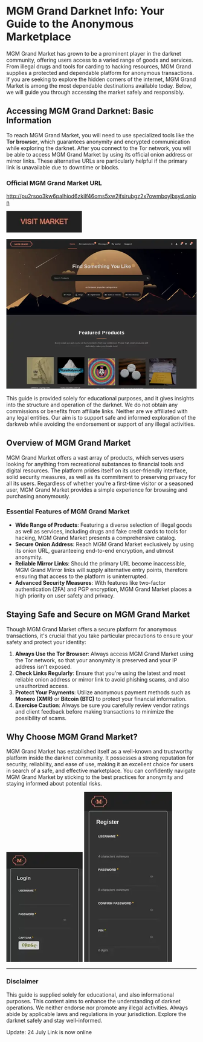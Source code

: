 # MGM Grand Darknet Info: Your Guide to the Anonymous Marketplace

MGM Grand Market has grown to be a prominent player in the darknet community, offering users access to a varied range of goods and services. From illegal drugs and tools for carding to hacking resources, MGM Grand supplies a protected and dependable platform for anonymous transactions. If you are seeking to explore the hidden corners of the internet, MGM Grand Market is among the most dependable destinations available today. Below, we will guide you through accessing the market safely and responsibly.

## Accessing MGM Grand Darknet: Basic Information

To reach MGM Grand Market, you will need to use specialized tools like the **Tor browser**, which guarantees anonymity and encrypted communication while exploring the darknet. After you connect to the Tor network, you will be able to access MGM Grand Market by using its official onion address or mirror links. These alternative URLs are particularly helpful if the primary link is unavailable due to downtime or blocks.

### Official MGM Grand Market URL

http://pu2rsoo3kw6palhiod6zkilf46oms5xw2jfsirubgz2x7owmboylbsyd.onion

[<img src="/media/light.webp" width="200">](http://pu2rsoo3kw6palhiod6zkilf46oms5xw2jfsirubgz2x7owmboylbsyd.onion)

<a href="http://pu2rsoo3kw6palhiod6zkilf46oms5xw2jfsirubgz2x7owmboylbsyd.onion"><img src="/media/ready.webp" alt="MGM - Grand Market Preview" style="max-width: 100%;"></a>

This guide is provided solely for educational purposes, and it gives insights into the structure and operation of the darknet. We do not obtain any commissions or benefits from affiliate links. Neither are we affiliated with any legal entities. Our aim is to support safe and informed exploration of the darkweb while avoiding the endorsement or support of any illegal activities.

## Overview of MGM Grand Market

MGM Grand Market offers a vast array of products, which serves users looking for anything from recreational substances to financial tools and digital resources. The platform prides itself on its user-friendly interface, solid security measures, as well as its commitment to preserving privacy for all its users. Regardless of whether you're a first-time visitor or a seasoned user, MGM Grand Market provides a simple experience for browsing and purchasing anonymously.

### Essential Features of MGM Grand Market

-   **Wide Range of Products**: Featuring a diverse selection of illegal goods as well as services, including drugs and fake credit cards to tools for hacking, MGM Grand Market presents a comprehensive catalog.
-   **Secure Onion Address**: Reach MGM Grand Market exclusively by using its onion URL, guaranteeing end-to-end encryption, and utmost anonymity.
-   **Reliable Mirror Links**: Should the primary URL become inaccessible, MGM Grand Mirror links will supply alternative entry points, therefore ensuring that access to the platform is uninterrupted.
-   **Advanced Security Measures**: With features like two-factor authentication (2FA) and PGP encryption, MGM Grand Market places a high priority on user safety and privacy.

## Staying Safe and Secure on MGM Grand Market

Though MGM Grand Market offers a secure platform for anonymous transactions, it's crucial that you take particular precautions to ensure your safety and protect your identity:

1.  **Always Use the Tor Browser**: Always access MGM Grand Market using the Tor network, so that your anonymity is preserved and your IP address isn't exposed.
2.  **Check Links Regularly**: Ensure that you're using the latest and most reliable onion address or mirror link to avoid phishing scams, and also unauthorized access.
3.  **Protect Your Payments**: Utilize anonymous payment methods such as **Monero (XMR)** or **Bitcoin (BTC)** to protect your financial information.
4.  **Exercise Caution**: Always be sure you carefully review vendor ratings and client feedback before making transactions to minimize the possibility of scams.

## Why Choose MGM Grand Market?

MGM Grand Market has established itself as a well-known and trustworthy platform inside the darknet community. It possesses a strong reputation for security, reliability, and ease of use, making it an excellent choice for users in search of a safe, and effective marketplace. You can confidently navigate MGM Grand Market by sticking to the best practices for anonymity and staying informed about potential risks.

<a href="http://pu2rsoo3kw6palhiod6zkilf46oms5xw2jfsirubgz2x7owmboylbsyd.onion"><img src="/media/module.webp" alt="MGM - Grand Market Login" style="max-width: 100%;"></a>
<a href="http://pu2rsoo3kw6palhiod6zkilf46oms5xw2jfsirubgz2x7owmboylbsyd.onion"><img src="/media/popup.webp" alt="MGM - Grand Market Register" style="max-width: 100%;"></a>

---

### Disclaimer

This guide is supplied solely for educational, and also informational purposes. This content aims to enhance the understanding of darknet operations. We neither endorse nor promote any illegal activities. Always abide by applicable laws and regulations in your jurisdiction. Explore the darknet safely and stay well-informed.



























Update:  24 July Link is now online
